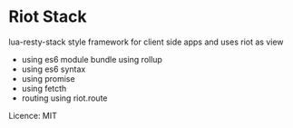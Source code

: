 Riot Stack
==========

lua-resty-stack style framework for client side apps and uses riot as view

* using es6 module bundle using rollup
* using es6 syntax
* using promise
* using fetcth
* routing using riot.route

Licence: MIT

